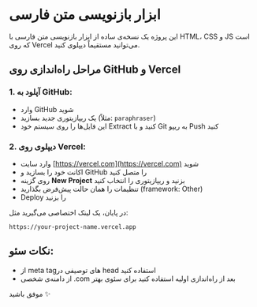 
# ابزار بازنویسی متن فارسی

این پروژه یک نسخه‌ی ساده از ابزار بازنویسی متن فارسی با HTML، CSS و JS است که روی Vercel می‌توانید مستقیماً دیپلوی کنید.

## مراحل راه‌اندازی روی GitHub و Vercel

### 1. آپلود به GitHub:
- وارد GitHub شوید
- یک ریپازیتوری جدید بسازید (مثلاً: `paraphraser`)
- این فایل‌ها را روی سیستم خود Extract کنید و با Git به ریپو Push کنید

### 2. دیپلوی روی Vercel:
- وارد سایت [https://vercel.com](https://vercel.com) شوید
- اکانت خود را بسازید و GitHub را متصل کنید
- روی گزینه **New Project** بزنید و ریپازیتوری را انتخاب کنید
- تنظیمات را همان حالت پیش‌فرض بگذارید (framework: Other)
- Deploy را بزنید

در پایان، یک لینک اختصاصی می‌گیرید مثل:
```
https://your-project-name.vercel.app
```

## نکات سئو:
- از meta tagهای توصیفی در head استفاده کنید
- از دامنه‌ی شخصی .com بعد از راه‌اندازی اولیه استفاده کنید برای سئوی بهتر

موفق باشید ✨
